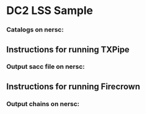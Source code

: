 # DC2 LSS Sample 


### Catalogs on nersc:

## Instructions for running TXPipe


### Output sacc file on nersc:

## Instructions for running Firecrown

### Output chains on nersc:
